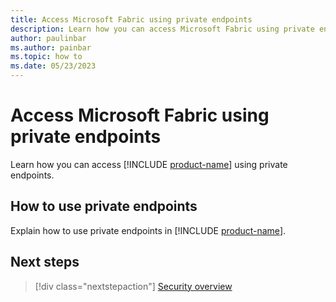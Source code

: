 ```yaml
---
title: Access Microsoft Fabric using private endpoints
description: Learn how you can access Microsoft Fabric using private endpoints.
author: paulinbar
ms.author: painbar
ms.topic: how to
ms.date: 05/23/2023
---
```


# Access Microsoft Fabric using private endpoints

Learn how you can access [!INCLUDE [product-name](../includes/product-name.md)] using private endpoints.

## How to use private endpoints

Explain how to use private endpoints in [!INCLUDE [product-name](../includes/product-name.md)].

## Next steps

>[!div class="nextstepaction"]
>[Security overview](security-overview.md)
